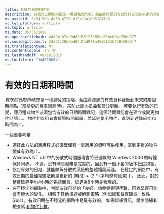 ```yaml
---
title: 有效的日期和時間
description: 有效的日期和時間是一種避免的策略，藉由將資訊的有效資料延後到未來的某個時間點（當變更的機率很高時），來防止版本扭曲和部分更新。
ms.assetid: 5e24f90a-dd53-4720-815e-9a1db51847a3
ms.tgt_platform: multiple
ms.topic: article
ms.date: 05/31/2018
ms.openlocfilehash: 448941b7ab0d85d50123985a120beb04f256d877
ms.sourcegitcommit: 2d531328b6ed82d4ad971a45a5131b430c5866f7
ms.translationtype: MT
ms.contentlocale: zh-TW
ms.lasthandoff: 09/16/2019
ms.locfileid: "104020864"
---
```

# <a name="effective-date-and-time"></a>有效的日期和時間

*有效的日期和時間* 是一種避免的策略，藉由將資訊的有效資料延後到未來的某個時間點（當變更的機率很高時），來防止版本扭曲和部分更新。 若要執行有效的日期，應用程式物件必須包含有效的日期時間戳記，這個時間戳記會在建立或變更物件時填入。 物件的取用者會驗證時間戳記，並延遲使用物件，直到到達該日期和時間為止。

一些重要考量︰

-   選擇此方法的應用程式必須確保有一組適用的資料可供使用，直到更新的物件變成有效為止。
-   Windows NT 4.0 中的分散式時間服務會將已連線的 Windows 2000 的時鐘保持同步。 不過，沒有時間服務是完美的，因此有一個小型的版本扭曲視窗。
-   設定有效的日期，就能瞭解分散式系統的整體複寫延遲。 在穩定的網路中，有效日期的最佳經驗法則是更新的 (時間) + (2 \* (平均整體延遲) ) 。 因此，對於整體延遲平均4小時的系統而言，延遲為8小時是合理的。
-   在不穩定的網路中，判斷有效日期的「良好」值會變得更困難，因為延遲可能會有極大的變化。 相較于其他規避或偵測策略（例如總和檢查碼或一致性 Guid），有效日期在不穩定的網路中是最有效的。 如需詳細資訊，請參閱總和檢查碼 [和物件計數](checksums-and-object-counts.md)。

 

 




